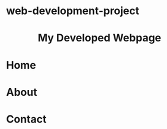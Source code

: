 # web-development-project

<h1>
  <p align="center">
    My Developed Webpage
  </p>
</h1>


# **Home**

# **About**

# **Contact**
